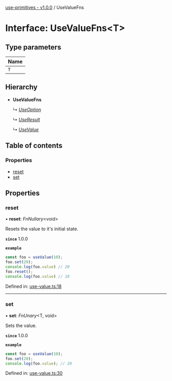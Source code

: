 [use-primitives - v1.0.0](../README.md) / UseValueFns

# Interface: UseValueFns<T\>

## Type parameters

Name |
:------ |
`T` |

## Hierarchy

* **UseValueFns**

  ↳ [*UseOption*](useoption.md)

  ↳ [*UseResult*](useresult.md)

  ↳ [*UseValue*](usevalue.md)

## Table of contents

### Properties

- [reset](usevaluefns.md#reset)
- [set](usevaluefns.md#set)

## Properties

### reset

• **reset**: *FnNullary*<void\>

Resets the value to it's initial state.

**`since`** 1.0.0

**`example`** 
```ts
const foo = useValue(10);
foo.set(20);
console.log(foo.value) // 20
foo.reset();
console.log(foo.value) // 10
```

Defined in: [use-value.ts:18](https://github.com/OctoD/use-primitives/blob/7b5eac0/src/use-value.ts#L18)

___

### set

• **set**: *FnUnary*<T, void\>

Sets the value.

**`since`** 1.0.0

**`example`** 
```ts
const foo = useValue(10);
foo.set(20);
console.log(foo.value); // 20
```

Defined in: [use-value.ts:30](https://github.com/OctoD/use-primitives/blob/7b5eac0/src/use-value.ts#L30)
